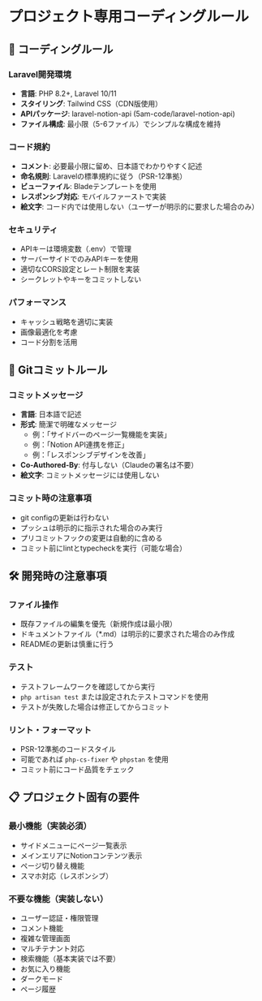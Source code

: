 # プロジェクト専用コーディングルール

## 📝 コーディングルール

### Laravel開発環境
- **言語**: PHP 8.2+, Laravel 10/11
- **スタイリング**: Tailwind CSS（CDN版使用）
- **APIパッケージ**: laravel-notion-api (5am-code/laravel-notion-api)
- **ファイル構成**: 最小限（5-6ファイル）でシンプルな構成を維持

### コード規約
- **コメント**: 必要最小限に留め、日本語でわかりやすく記述
- **命名規則**: Laravelの標準規約に従う（PSR-12準拠）
- **ビューファイル**: Bladeテンプレートを使用
- **レスポンシブ対応**: モバイルファーストで実装
- **絵文字**: コード内では使用しない（ユーザーが明示的に要求した場合のみ）

### セキュリティ
- APIキーは環境変数（.env）で管理
- サーバーサイドでのみAPIキーを使用
- 適切なCORS設定とレート制限を実装
- シークレットやキーをコミットしない

### パフォーマンス
- キャッシュ戦略を適切に実装
- 画像最適化を考慮
- コード分割を活用

## 🔀 Gitコミットルール

### コミットメッセージ
- **言語**: 日本語で記述
- **形式**: 簡潔で明確なメッセージ
  - 例：「サイドバーのページ一覧機能を実装」
  - 例：「Notion API連携を修正」
  - 例：「レスポンシブデザインを改善」
- **Co-Authored-By**: 付与しない（Claudeの署名は不要）
- **絵文字**: コミットメッセージには使用しない

### コミット時の注意事項
- git configの更新は行わない
- プッシュは明示的に指示された場合のみ実行
- プリコミットフックの変更は自動的に含める
- コミット前にlintとtypecheckを実行（可能な場合）

## 🛠 開発時の注意事項

### ファイル操作
- 既存ファイルの編集を優先（新規作成は最小限）
- ドキュメントファイル（*.md）は明示的に要求された場合のみ作成
- READMEの更新は慎重に行う

### テスト
- テストフレームワークを確認してから実行
- `php artisan test` または設定されたテストコマンドを使用
- テストが失敗した場合は修正してからコミット

### リント・フォーマット
- PSR-12準拠のコードスタイル
- 可能であれば `php-cs-fixer` や `phpstan` を使用
- コミット前にコード品質をチェック

## 📋 プロジェクト固有の要件

### 最小機能（実装必須）
- サイドメニューにページ一覧表示
- メインエリアにNotionコンテンツ表示
- ページ切り替え機能
- スマホ対応（レスポンシブ）

### 不要な機能（実装しない）
- ユーザー認証・権限管理
- コメント機能
- 複雑な管理画面
- マルチテナント対応
- 検索機能（基本実装では不要）
- お気に入り機能
- ダークモード
- ページ履歴